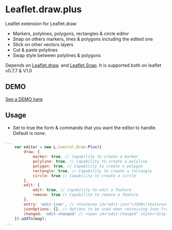 Leaflet.draw.plus
====================

Leaflet extension for Leaflet.draw
* Markers, polylines, polygons, rectangles & circle editor
* Snap on others markers, lines & polygons including the edited one
* Stick on other vectors layers
* Cut & paste polylines
* Swap style between polylines & polygons

Depends on [Leaflet.draw](https://github.com/Leaflet/Leaflet.draw).
and [Leaflet.Snap](https://github.com/makinacorpus/Leaflet.Snap).
It is supported both on leaflet v0.7.7 & V1.0

DEMO
----
[See a DEMO here](https://dominique92.github.io/MyLeaflet/github.com/Dominique92/Leaflet.draw.plus/)

Usage
-----
* Set to true the form & commands that you want the editor to handle.
Default is none.

```javascript
...
	var editor = new L.Control.Draw.Plus({
		draw: {
			marker: true, // Capability to create a marker
			polyline: true, // Capability to create a polyline
			polygon: true, // Capability to create a polygon
			rectangle: true, // Capability to create a rectangle
			circle: true // Capability to create a circle
		},
		edit: {
			edit: true, // Capability to edit a feature
			remove: true // Capability to remove a feature
		},
		entry: 'edit-json', // <textarea id="edit-json">JSON</textarea> | <input type="hidden" id="edit-json" name="xxx" value="JSON"> : geoJson field to be edited
		jsonOptions: {}, // Options to be used when retreiving Json from <input />
		changed: 'edit-changed' // <span id="edit-changed" style="display:none">changed</span> : warn changes to be saved
	}).addTo(map);
...
```
